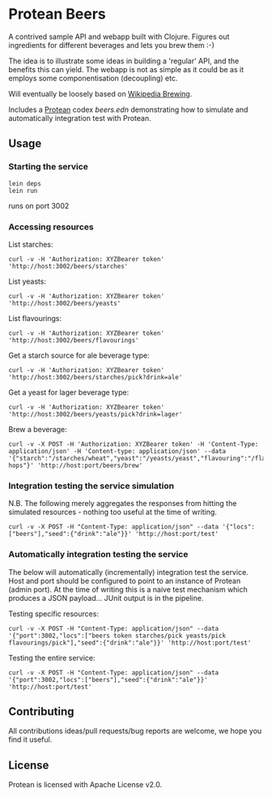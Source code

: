 # Protean Beers

A contrived sample API and webapp built with Clojure.  Figures out ingredients for different beverages and lets you brew them :-)

The idea is to illustrate some ideas in building a 'regular' API, and the benefits this can yield.  The webapp is not as simple
as it could be as it employs some componentisation (decoupling) etc.

Will eventually be loosely based on [Wikipedia Brewing](http://en.wikipedia.org/wiki/Brewing).

Includes a [Protean](https://github.com/passivsystems/protean) codex *beers.edn* demonstrating how to simulate and automatically integration test with Protean.


## Usage

### Starting the service

    lein deps
    lein run

 runs on port 3002

### Accessing resources

List starches:

    curl -v -H 'Authorization: XYZBearer token' 'http://host:3002/beers/starches'

List yeasts:

    curl -v -H 'Authorization: XYZBearer token' 'http://host:3002/beers/yeasts'

List flavourings:

	curl -v -H 'Authorization: XYZBearer token' 'http://host:3002/beers/flavourings'

Get a starch source for ale beverage type:

    curl -v -H 'Authorization: XYZBearer token' 'http://host:3002/beers/starches/pick?drink=ale'

Get a yeast for lager beverage type:

    curl -v -H 'Authorization: XYZBearer token' 'http://host:3002/beers/yeasts/pick?drink=lager'

Brew a beverage:

    curl -v -X POST -H 'Authorization: XYZBearer token' -H 'Content-Type: application/json' -H 'Content-type: application/json' --data '{"starch":"/starches/wheat","yeast":"/yeasts/yeast","flavouring":"/flavourings/golding-hops"}' 'http://host:port/beers/brew'


### Integration testing the service simulation

N.B. The following merely aggregates the responses from hitting the simulated resources - nothing too useful at the time of writing.

    curl -v -X POST -H "Content-Type: application/json" --data '{"locs":["beers"],"seed":{"drink":"ale"}}' 'http://host:port/test'


### Automatically integration testing the service

The below will automatically (incrementally) integration test the service.  Host and port should be configured to point to an instance of Protean (admin port).  At the time of writing this is a naive test mechanism which produces a JSON payload... JUnit output is in the pipeline.

Testing specific resources:

    curl -v -X POST -H "Content-Type: application/json" --data '{"port":3002,"locs":["beers token starches/pick yeasts/pick flavourings/pick"],"seed":{"drink":"ale"}}' 'http://host:port/test'

Testing the entire service:

    curl -v -X POST -H "Content-Type: application/json" --data '{"port":3002,"locs":["beers"],"seed":{"drink":"ale"}}' 'http://host:port/test'


## Contributing

All contributions ideas/pull requests/bug reports are welcome, we hope you find it useful. 


## License

Protean is licensed with Apache License v2.0.